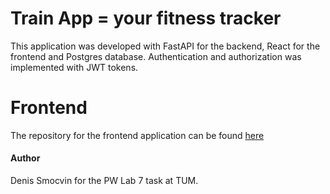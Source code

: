 # Train App = your fitness tracker
This application was developed with FastAPI for the backend, React for the frontend and Postgres database. Authentication and authorization was implemented with JWT tokens.

# Frontend
The repository for the frontend application can be found [here](https://github.com/JustLearningThings/pw-lab-train-app)

#### Author
Denis Smocvin for the PW Lab 7 task at TUM.
